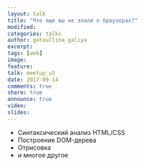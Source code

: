 ```yaml
---
layout: talk
title: "Что еще вы не знали о браузерах?"
modified:
categories: talks
author: gataullina_galiya
excerpt:
tags: [web]
image:
feature:
talk: meetup_u3
date: 2017-09-14
comments: true
share: true
announce: true
video: 
slides: 
---
```


* Синтаксический анализ HTML/CSS
* Построение DOM-дерева
* Отрисовка
* и многое другое
